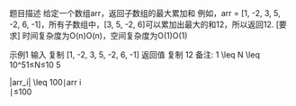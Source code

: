 题目描述
给定一个数组arr，返回子数组的最大累加和
例如，arr = [1, -2, 3, 5, -2, 6, -1]，所有子数组中，[3, 5, -2, 6]可以累加出最大的和12，所以返回12.
[要求]
时间复杂度为O(n)O(n)，空间复杂度为O(1)O(1)

示例1
输入
复制
[1, -2, 3, 5, -2, 6, -1]
返回值
复制
12
备注:
1 \leq N \leq 10^51≤N≤10 
5
 
|arr_i| \leq 100∣arr 
i
​	
 ∣≤100